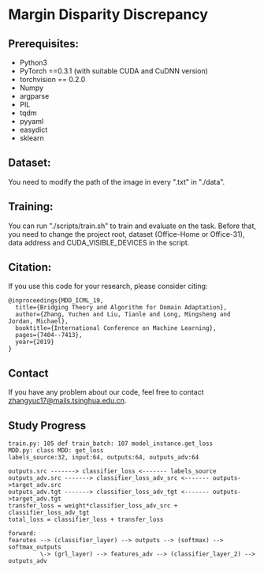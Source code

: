 # Margin Disparity Discrepancy

## Prerequisites:

* Python3
* PyTorch ==0.3.1 (with suitable CUDA and CuDNN version)
* torchvision == 0.2.0
* Numpy
* argparse
* PIL
* tqdm
* pyyaml
* easydict
* sklearn

## Dataset:

You need to modify the path of the image in every ".txt" in "./data".

## Training:

You can run "./scripts/train.sh" to train and evaluate on the task. Before that, you need to change the project root, dataset (Office-Home or Office-31), data address and CUDA_VISIBLE_DEVICES in the script.

## Citation:

If you use this code for your research, please consider citing:

```
@inproceedings{MDD_ICML_19,
  title={Bridging Theory and Algorithm for Domain Adaptation},
  author={Zhang, Yuchen and Liu, Tianle and Long, Mingsheng and Jordan, Michael},
  booktitle={International Conference on Machine Learning},
  pages={7404--7413},
  year={2019}
}
```
## Contact
If you have any problem about our code, feel free to contact zhangyuc17@mails.tsinghua.edu.cn.

## Study Progress
```
train.py: 105 def train_batch: 107 model_instance.get_loss
MDD.py: class MDD: get_loss
labels_source:32, input:64, outputs:64, outputs_adv:64

outputs.src -------> classifier_loss <------- labels_source
outputs_adv.src -------> classifier_loss_adv_src <------- outputs->target_adv.src
outputs_adv.tgt -------> classifier_loss_adv_tgt <------- outputs->target_adv.tgt
transfer_loss = weight*classifier_loss_adv_src + classifier_loss_adv_tgt
total_loss = classifier_loss + transfer_loss

forward:
fearutes --> (classifier_layer) --> outputs --> (softmax) --> softmax_outputs
         \-> (grl_layer) --> features_adv --> (classifier_layer_2) --> outputs_adv
```
